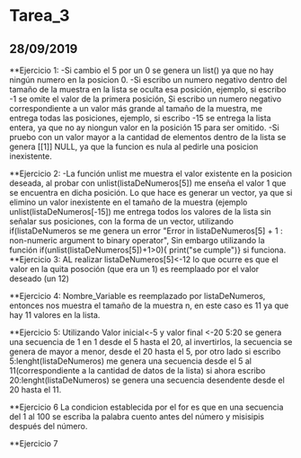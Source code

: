 # Tarea_3
## 28/09/2019
**Ejercicio 1:
-Si cambio el 5 por un 0 se genera un list() ya que no hay ningún numero en la posicion 0.
-Si escribo un numero negativo dentro del tamaño de la muestra en la lista se oculta esa posición, ejemplo, si escribo -1 se omite el valor de la primera posición, Si escribo un numero negativo correspondiente a un valor más grande al tamaño de la muestra, me entrega todas las posiciones, ejemplo, si escribo -15 se entrega la lista entera, ya que no ay niongun valor en la posición 15 para ser omitido.
-Si pruebo con un valor mayor a la cantidad de elementos dentro de la lista se genera [[1]] NULL, ya que la funcion es nula al pedirle una posicion inexistente.

**Ejercicio 2:
-La función unlist me muestra el valor existente en la posicion deseada, al probar con unlist(listaDeNumeros[5]) me enseña el valor 1 que se encuentra en dicha posición. Lo que hace es generar un vector, ya que si elimino un valor inexistente en el tamaño de la muestra (ejemplo unlist(listaDeNumeros[-15]) me entrega todos los valores de la lista sin señalar sus posiciones, con la forma de un vector, utilizando if(listaDeNumeros se me genera un error "Error in listaDeNumeros[5] + 1 : non-numeric argument to binary operator", Sin embargo utilizando la función if(unlist(listaDeNumeros[5])+1>0){
  print("se cumple")} si funciona.
**Ejercicio 3:
AL realizar listaDeNumeros[5]<-12 lo que ocurre es que el valor en la quita posoción (que era un 1) es reemplaado por el valor deseado (un 12)

**Ejercicio 4:
Nombre_Variable es reemplazado por listaDeNumeros, entonces nos muestra el tamaño de la muestra n, en este caso es 11 ya que hay 11 valores en la lista.

**Ejercicio 5:
Utilizando Valor inicial<-5 y valor final <-20 5:20 se genera una secuencia de 1 en 1 desde el 5 hasta el 20, al invertirlos, la secuencia se genera de mayor a menor, desde el 20 hasta el 5, por otro lado si escribo 5:lenght(listaDeNumeros) me genera una secuencia desde el 5 al 11(correspondiente a la cantidad de datos de la lista) si ahora escribo 20:lenght(listaDeNumeros) se genera una secuencia desendente desde el 20 hasta el 11.

**Ejercicio 6
La condicion establecida por el for es que en una secuencia del 1 al 100 se escriba la palabra cuento antes del número y misisipis después del número.

**Ejercicio 7
